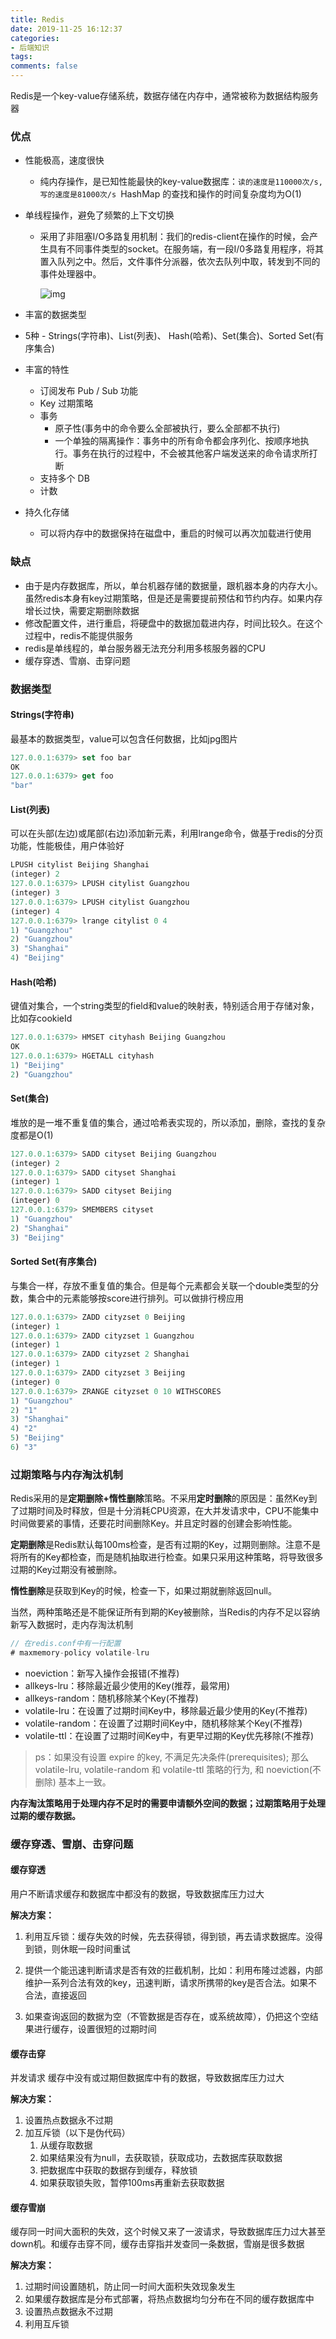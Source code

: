 ```yaml
---
title: Redis
date: 2019-11-25 16:12:37
categories:
- 后端知识
tags:
comments: false
---
```




Redis是一个key-value存储系统，数据存储在内存中，通常被称为数据结构服务器



### 优点

- 性能极高，速度很快
  
  - 纯内存操作，是已知性能最快的key-value数据库：`读的速度是110000次/s,写的速度是81000次/s `HashMap 的查找和操作的时间复杂度均为O(1)
  
- 单线程操作，避免了频繁的上下文切换
  
  - 采用了非阻塞I/O多路复用机制：我们的redis-client在操作的时候，会产生具有不同事件类型的socket。在服务端，有一段I/0多路复用程序，将其置入队列之中。然后，文件事件分派器，依次去队列中取，转发到不同的事件处理器中。
  
    ![img](https://img-blog.csdn.net/20180614162115895?watermark/2/text/aHR0cHM6Ly9ibG9nLmNzZG4ubmV0L2hjbW9ueQ==/font/5a6L5L2T/fontsize/400/fill/I0JBQkFCMA==/dissolve/70)
  
- 丰富的数据类型
  
- 5种 - Strings(字符串)、List(列表)、 Hash(哈希)、Set(集合)、Sorted Set(有序集合) 
  
- 丰富的特性
  - 订阅发布 Pub / Sub 功能
  - Key 过期策略
  - 事务
    - 原子性(事务中的命令要么全部被执行，要么全部都不执行)
    - 一个单独的隔离操作：事务中的所有命令都会序列化、按顺序地执行。事务在执行的过程中，不会被其他客户端发送来的命令请求所打断
  - 支持多个 DB
  - 计数

- 持久化存储

  - 可以将内存中的数据保持在磁盘中，重启的时候可以再次加载进行使用

### 缺点

- 由于是内存数据库，所以，单台机器存储的数据量，跟机器本身的内存大小。虽然redis本身有key过期策略，但是还是需要提前预估和节约内存。如果内存增长过快，需要定期删除数据
- 修改配置文件，进行重启，将硬盘中的数据加载进内存，时间比较久。在这个过程中，redis不能提供服务
- redis是单线程的，单台服务器无法充分利用多核服务器的CPU
- 缓存穿透、雪崩、击穿问题



### 数据类型

#### Strings(字符串)

最基本的数据类型，value可以包含任何数据，比如jpg图片

```js
127.0.0.1:6379> set foo bar
OK
127.0.0.1:6379> get foo
"bar"
```

#### List(列表)

可以在头部(左边)或尾部(右边)添加新元素，利用lrange命令，做基于redis的分页功能，性能极佳，用户体验好

```js
LPUSH citylist Beijing Shanghai
(integer) 2
127.0.0.1:6379> LPUSH citylist Guangzhou
(integer) 3
127.0.0.1:6379> LPUSH citylist Guangzhou
(integer) 4
127.0.0.1:6379> lrange citylist 0 4
1) "Guangzhou"
2) "Guangzhou"
3) "Shanghai"
4) "Beijing"
```

#### Hash(哈希)

键值对集合，一个string类型的field和value的映射表，特别适合用于存储对象，比如存cookieId

```js
127.0.0.1:6379> HMSET cityhash Beijing Guangzhou
OK
127.0.0.1:6379> HGETALL cityhash
1) "Beijing"
2) "Guangzhou"
```

#### Set(集合)

堆放的是一堆不重复值的集合，通过哈希表实现的，所以添加，删除，查找的复杂度都是O(1)

```js
127.0.0.1:6379> SADD cityset Beijing Guangzhou
(integer) 2
127.0.0.1:6379> SADD cityset Shanghai
(integer) 1
127.0.0.1:6379> SADD cityset Beijing
(integer) 0
127.0.0.1:6379> SMEMBERS cityset
1) "Guangzhou"
2) "Shanghai"
3) "Beijing"
```

#### Sorted Set(有序集合) 

与集合一样，存放不重复值的集合。但是每个元素都会关联一个double类型的分数，集合中的元素能够按score进行排列。可以做排行榜应用

```js
127.0.0.1:6379> ZADD cityzset 0 Beijing
(integer) 1
127.0.0.1:6379> ZADD cityzset 1 Guangzhou
(integer) 1
127.0.0.1:6379> ZADD cityzset 2 Shanghai
(integer) 1
127.0.0.1:6379> ZADD cityzset 3 Beijing
(integer) 0
127.0.0.1:6379> ZRANGE cityzset 0 10 WITHSCORES
1) "Guangzhou"
2) "1"
3) "Shanghai"
4) "2"
5) "Beijing"
6) "3"
```



### 过期策略与内存淘汰机制

Redis采用的是**定期删除+惰性删除**策略。不采用**定时删除**的原因是：虽然Key到了过期时间及时释放，但是十分消耗CPU资源，在大并发请求中，CPU不能集中时间做要紧的事情，还要花时间删除Key。并且定时器的创建会影响性能。

**定期删除**是Redis默认每100ms检查，是否有过期的Key，过期则删除。注意不是将所有的Key都检查，而是随机抽取进行检查。如果只采用这种策略，将导致很多过期的Key过期没有被删除。

**惰性删除**是获取到Key的时候，检查一下，如果过期就删除返回null。

当然，两种策略还是不能保证所有到期的Key被删除，当Redis的内存不足以容纳新写入数据时，走内存淘汰机制

```js
// 在redis.conf中有一行配置
# maxmemory-policy volatile-lru
```

- noeviction：新写入操作会报错(不推荐)
- allkeys-lru：移除最近最少使用的Key(推荐，最常用)
- allkeys-random：随机移除某个Key(不推荐)
- volatile-lru：在设置了过期时间Key中，移除最近最少使用的Key(不推荐)
- volatile-random：在设置了过期时间Key中，随机移除某个Key(不推荐)
- volatile-ttl：在设置了过期时间Key中，有更早过期的Key优先移除(不推荐)

> ps：如果没有设置 expire 的key, 不满足先决条件(prerequisites); 那么 volatile-lru, volatile-random 和 volatile-ttl 策略的行为, 和 noeviction(不删除) 基本上一致。

**内存淘汰策略用于处理内存不足时的需要申请额外空间的数据；过期策略用于处理过期的缓存数据。**



### 缓存穿透、雪崩、击穿问题

#### 缓存穿透

用户不断请求缓存和数据库中都没有的数据，导致数据库压力过大

**解决方案：**

1. 利用互斥锁：缓存失效的时候，先去获得锁，得到锁，再去请求数据库。没得到锁，则休眠一段时间重试

2. 提供一个能迅速判断请求是否有效的拦截机制，比如：利用布隆过滤器，内部维护一系列合法有效的key，迅速判断，请求所携带的key是否合法。如果不合法，直接返回

3. 如果查询返回的数据为空（不管数据是否存在，或系统故障），仍把这个空结果进行缓存，设置很短的过期时间

#### 缓存击穿

并发请求 缓存中没有或过期但数据库中有的数据，导致数据库压力过大

**解决方案：**

1. 设置热点数据永不过期
2. 加互斥锁（以下是伪代码）
   1. 从缓存取数据
   2. 如果结果没有为null，去获取锁，获取成功，去数据库获取数据
   3. 把数据库中获取的数据存到缓存，释放锁
   4. 如果获取锁失败，暂停100ms再重新去获取数据


#### 缓存雪崩

缓存同一时间大面积的失效，这个时候又来了一波请求，导致数据库压力过大甚至down机。和缓存击穿不同，缓存击穿指并发查同一条数据，雪崩是很多数据

**解决方案：**

1. 过期时间设置随机，防止同一时间大面积失效现象发生
2. 如果缓存数据库是分布式部署，将热点数据均匀分布在不同的缓存数据库中
3. 设置热点数据永不过期
4. 利用互斥锁
